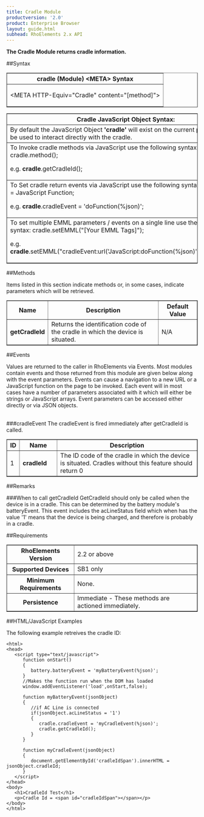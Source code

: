 ```yaml
---
title: Cradle Module
productversion: '2.0'
product: Enterprise Browser
layout: guide.html
subhead: RhoElements 2.x API
---
```



<b>
The Cradle Module returns cradle information.
</b>

##Syntax

<table class="facelift" style="width:100%" border="1" padding="5px"> <tr><th class="tableHeading">cradle (Module) &lt;META&gt; Syntax
</th></tr><tr><td class="clsSyntaxCells clsOddRow"><p>&lt;META HTTP-Equiv="Cradle" content="[method]"&gt;</p></td></tr></table>
<table class="facelift" style="width:100%" border="1" padding="5px"> <tr><th class="tableHeading">Cradle JavaScript Object Syntax:</th></tr><tr><td class="clsSyntaxCells clsOddRow">
By default the JavaScript Object <b>'cradle'</b> will exist on the current page and can be used to interact directly with the cradle.
</td></tr><tr><td class="clsSyntaxCells clsEvenRow">
To Invoke cradle methods via JavaScript use the following syntax: cradle.method();
<P />e.g. <b>cradle</b>.getCradleId();
</td></tr><tr><td class="clsSyntaxCells clsOddRow">						
To Set cradle return events via JavaScript use the following syntax: cradle.event = JavaScript Function;
<P />e.g. <b>cradle</b>.cradleEvent = 'doFunction(%json)';
<P />
<!-- For more details on the event syntax and parameters see the <a href="/rhoelements/RetrievalEvents">Retrieval Events</a> page.-->

</td></tr><tr><td class="clsSyntaxCells clsEvenRow">							
To set multiple EMML parameters / events on a single line use the following syntax: cradle.setEMML("[Your EMML Tags]");
<P />
e.g. <b>cradle</b>.setEMML("cradleEvent:url('JavaScript:doFunction(%json)');getCradleId");							
</td></tr></table>

##Methods


Items listed in this section indicate methods or, in some cases, indicate parameters which will be retrieved.

<table class="facelift" style="width:100%" border="1" padding="5px"> <col width="10%" /><col width="68%" /><col width="22%" /><tr><th class="tableHeading">Name</th><th class="tableHeading">Description</th><th class="tableHeading">Default Value</th></tr><tr><td class="clsSyntaxCells clsOddRow"><b>getCradleId</b></td><td class="clsSyntaxCells clsOddRow">Returns the identification code of the cradle in which the device is situated.</td><td class="clsSyntaxCells clsOddRow">
N/A
</td></tr></table>
	

##Events


Values are returned to the caller in RhoElements via Events.  Most modules contain events and those returned from this module are given below along with the event parameters.  Events can cause a navigation to a new URL or a JavaScript function on the page to be invoked.  Each event will in most cases have a number of parameters associated with it which will either be strings or JavaScript arrays.  Event parameters can be accessed either directly or via JSON objects.

<br />
###cradleEvent
The cradleEvent is fired immediately after getCradleId is called.
<table class="facelift" style="width:100%" border="1" padding="5px"> <col width="3%" /><col width="20%" /><col width="77%" /><tr><th class="tableHeading">ID</th><th class="tableHeading">Name</th><th class="tableHeading">Description</th></tr><tr><td style="text-align:left;" class="clsSyntaxCells clsOddRow">1</td><td style="text-align:left;" class="clsSyntaxCells clsOddRow"><b>cradleId</b></td><td style="text-align:left;" class="clsSyntaxCells clsOddRow">The ID code of the cradle in which the device is situated. Cradles without this feature should return 0</td></tr></table>





##Remarks


###When to call getCradleId
GetCradleId should only be called when the device is in a cradle. This can be determined by the battery module's batteryEvent. This event includes the acLineStatus field which when has the value '1' means that the device is being charged, and therefore is probably in a cradle.




##Requirements

<table class="facelift" style="width:100%" border="1" padding="5px"> <tr><th class="tableHeading">RhoElements Version</th><td class="clsSyntaxCell clsEvenRow">2.2 or above
</td></tr><tr><th class="tableHeading">Supported Devices</th><td class="clsSyntaxCell clsOddRow">SB1 only</td></tr><tr><th class="tableHeading">Minimum Requirements</th><td class="clsSyntaxCell clsOddRow">None.</td></tr><tr><th class="tableHeading">Persistence</th><td class="clsSyntaxCell clsEvenRow">Immediate - These methods are actioned immediately.</td></tr></table>


##HTML/JavaScript Examples

The following example retreives the cradle ID:

	<html>
	<head>
	   <script type="text/javascript">
	      function onStart()
	      {
	         battery.batteryEvent = 'myBatteryEvent(%json)';
	      }
	      //Makes the function run when the DOM has loaded
	      window.addEventListener('load',onStart,false);
	      
	      function myBatteryEvent(jsonObject)
	      {
	         //if AC Line is connected
	         if(jsonObject.acLineStatus = '1')
	         {
	            cradle.cradleEvent = 'myCradleEvent(%json)';
	            cradle.getCradleId();
	         }
	      }
	      
	      function myCradleEvent(jsonObject)
	      {
	         document.getElementById('cradleIdSpan').innerHTML = jsonObject.cradleId;
	      }
	   </script>
	</head>
	<body>
	   <h1>CradleId Test</h1>
	   <p>Cradle Id = <span id="cradleIdSpan"></span></p>
	</body>
	</html>
	





